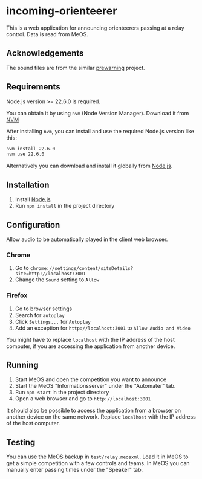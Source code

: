 # incoming-orienteerer

This is a web application for announcing orienteerers passing at a relay
control. Data is read from MeOS.

## Acknowledgements

The sound files are from the similar
[prewarning](https://github.com/croister/prewarning) project.

## Requirements

Node.js version >= 22.6.0 is required.

You can obtain it by using `nvm` (Node Version Manager). Download it from
[NVM](https://github.com/nvm-sh/nvm)

After installing `nvm`, you can install and use the required Node.js version
like this:

```bash
nvm install 22.6.0
nvm use 22.6.0
```

Alternatively you can download and install it globally from
[Node.js](https://nodejs.org/en/download/).

## Installation

1. Install [Node.js](https://nodejs.org/en/download/)
2. Run `npm install` in the project directory

## Configuration

Allow audio to be automatically played in the client web browser.

### Chrome

1. Go to `chrome://settings/content/siteDetails?site=http://localhost:3001`
2. Change the `Sound` setting to `Allow`

### Firefox

1. Go to browser settings
2. Search for `autoplay`
3. Click `Settings...` for `Autoplay`
4. Add an exception for `http://localhost:3001` to `Allow Audio and Video`

You might have to replace `localhost` with the IP address of the host
computer, if you are accessing the application from another device.

## Running

1. Start MeOS and open the competition you want to announce
2. Start the MeOS "Informationsserver" under the "Automater" tab.
3. Run `npm start` in the project directory
4. Open a web browser and go to `http://localhost:3001`

It should also be possible to access the application from a browser on another
device on the same network. Replace `localhost` with the IP address of the
host computer.

## Testing

You can use the MeOS backup in `test/relay.meosxml`. Load it in MeOS to get a
simple competition with a few controls and teams. In MeOS you can manually
enter passing times under the "Speaker" tab.
